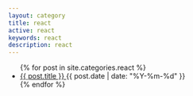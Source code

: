 ```yaml
---
layout: category
title: react
active: react
keywords: react
description: react
---
```


<link href="/assets/css/cates.css" rel="stylesheet">
 
<ul class="list-group list-group-flush">
   {% for post in site.categories.react %}
    <li class="list-group-item d-flex align-items-center">
        <a class="text-secondary" href="{{ post.url }}">{{ post.title }} </a>
        <span class="ml-auto date"> {{ post.date | date: "%Y-%m-%d" }} </span> 
    </li>
    {% endfor %}
</ul>
